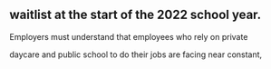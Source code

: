 ## waitlist at the start of the 2022 school year.

Employers must understand that employees who rely on private

daycare and public school to do their jobs are facing near constant,